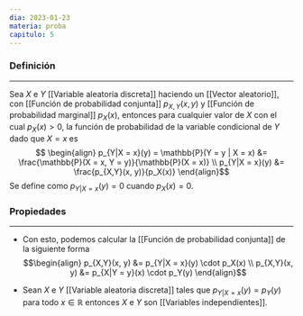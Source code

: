 ```yaml
---
dia: 2023-01-23
materia: proba
capitulo: 5
---
```

### Definición
---
Sea $X$ e $Y$ [[Variable aleatoria discreta]] haciendo un [[Vector aleatorio]], con [[Función de probabilidad conjunta]] $p_{X,Y}(x, y)$ y [[Función de probabilidad marginal]] $p_X(x)$, entonces para cualquier valor de $X$ con el cual $p_X(x) > 0$, la función de probabilidad de la variable condicional de $Y$ dado que $X = x$ es  $$ \begin{align} p_{Y|X = x}(y) = \mathbb{P}(Y = y | X = x) &= \frac{\mathbb{P}(X = x, Y = y)}{\mathbb{P}(X = x)}  \\
p_{Y|X = x}(y) &= \frac{p_{X,Y}(x, y)}{p_X(x)}
\end{align}$$
Se define como $p_{Y|X = x}(y) = 0$ cuando $p_X(x) = 0$.

### Propiedades
---
* Con esto, podemos calcular la [[Función de probabilidad conjunta]] de la siguiente forma $$\begin{align}
p_{X,Y}(x, y) &= p_{Y|X = x}(y) \cdot p_X(x) \\
p_{X,Y}(x, y) &= p_{X|Y = y}(x) \cdot p_Y(y)
\end{align}$$

* Sean $X$ e $Y$ [[Variable aleatoria discreta]] tales que $p_{Y|X = x}(y) = p_Y(y)$ para todo $x \in \mathbb{R}$ entonces $X$ e $Y$ son [[Variables independientes]]. 

